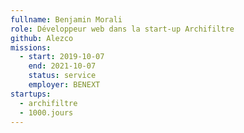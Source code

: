 ```yaml
---
fullname: Benjamin Morali
role: Développeur web dans la start-up Archifiltre
github: Alezco
missions:
  - start: 2019-10-07
    end: 2021-10-07
    status: service
    employer: BENEXT
startups:
  - archifiltre
  - 1000.jours
---
```

